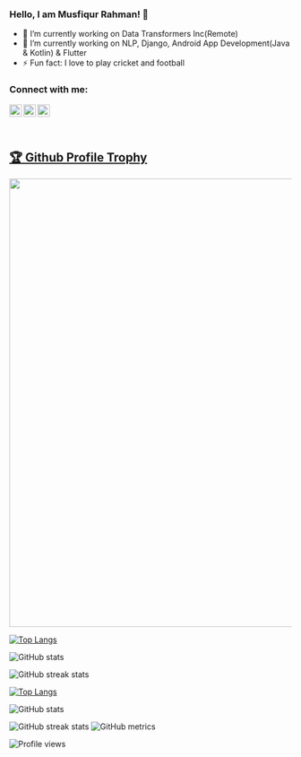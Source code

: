 ### Hello, I am Musfiqur Rahman! 👋



- 🔭 I’m currently working on Data Transformers Inc(Remote)
- 🌱 I’m currently working on NLP, Django, Android App Development(Java & Kotlin) & Flutter
- ⚡ Fun fact: I love to play cricket and football

### Connect with me:
[<img align="left" alt="Twitter" width="22px" src="https://cdn.jsdelivr.net/npm/simple-icons@v3/icons/twitter.svg" />](https://twitter.com/saye_musfiqur)
[<img align="left" alt="LinkedIn" width="22px" src="https://cdn.jsdelivr.net/npm/simple-icons@v3/icons/linkedin.svg">](https://www.linkedin.com/in/mushfiqur-rahman-7a9054185/)
[<img align="left" alt="LinkedIn" width="22px" src="https://cdn.jsdelivr.net/npm/simple-icons@3.13.0/icons/researchgate.svg">](https://www.researchgate.net/profile/Musfiqur-Rahman-12)
<br><br><br>

<a href="https://github.com/musfiqur552608/github-profile-trophy"><h2>🏆 Github Profile Trophy</h2></a>
<a href="https://github.com/musfiqur552608/github-profile-trophy">
  <img width=800 src="https://github-profile-trophy.vercel.app/?username=musfiqur552608&column=8&theme=gruvbox&no-frame=true"/>
</a>

[![Top Langs](https://github-readme-stats.vercel.app/api/top-langs/?username=musfiqur552608)](https://github.com/musfiqur552608)

![GitHub stats](https://github-readme-stats.vercel.app/api?username=musfiqur552608&show_icons=true&count_private=true)  

![GitHub streak stats](https://github-readme-streak-stats.herokuapp.com/?user=musfiqur552608)


[![Top Langs](https://github-readme-stats.vercel.app/api/top-langs/?username=musfiqur552608)](https://github.com/anuraghazra/github-readme-stats)

![GitHub stats](https://github-readme-stats.vercel.app/api?username=musfiqur552608&show_icons=true&count_private=true)  

   
![GitHub streak stats](https://github-readme-streak-stats.herokuapp.com/?user=musfiqur552608)
![GitHub metrics](https://metrics.lecoq.io/musfiqur552608)

![Profile views](https://gpvc.arturio.dev/musfiqur552608)




